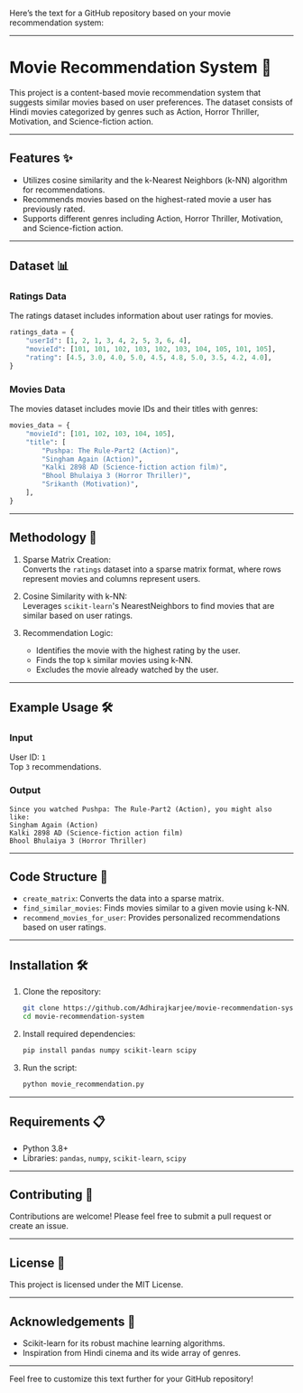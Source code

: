Here’s the text for a GitHub repository based on your movie recommendation system:

---

# Movie Recommendation System 🎥

This project is a content-based movie recommendation system that suggests similar movies based on user preferences. The dataset consists of Hindi movies categorized by genres such as Action, Horror Thriller, Motivation, and Science-fiction action.

---

## Features ✨

- Utilizes cosine similarity and the k-Nearest Neighbors (k-NN) algorithm for recommendations.  
- Recommends movies based on the highest-rated movie a user has previously rated.  
- Supports different genres including Action, Horror Thriller, Motivation, and Science-fiction action.

---

## Dataset 📊

### Ratings Data
The ratings dataset includes information about user ratings for movies.

```python
ratings_data = {
    "userId": [1, 2, 1, 3, 4, 2, 5, 3, 6, 4],
    "movieId": [101, 101, 102, 103, 102, 103, 104, 105, 101, 105],
    "rating": [4.5, 3.0, 4.0, 5.0, 4.5, 4.8, 5.0, 3.5, 4.2, 4.0],
}
```

### Movies Data
The movies dataset includes movie IDs and their titles with genres:

```python
movies_data = {
    "movieId": [101, 102, 103, 104, 105],
    "title": [
        "Pushpa: The Rule-Part2 (Action)",
        "Singham Again (Action)",
        "Kalki 2898 AD (Science-fiction action film)",
        "Bhool Bhulaiya 3 (Horror Thriller)",
        "Srikanth (Motivation)",
    ],
}
```

---

## Methodology 🧠

1. Sparse Matrix Creation:  
   Converts the `ratings` dataset into a sparse matrix format, where rows represent movies and columns represent users.

2. Cosine Similarity with k-NN:  
   Leverages `scikit-learn`'s NearestNeighbors to find movies that are similar based on user ratings.

3. Recommendation Logic:  
   - Identifies the movie with the highest rating by the user.  
   - Finds the top `k` similar movies using k-NN.  
   - Excludes the movie already watched by the user.

---

## Example Usage 🛠️

### Input
User ID: `1`  
Top `3` recommendations.

### Output
```plaintext
Since you watched Pushpa: The Rule-Part2 (Action), you might also like:
Singham Again (Action)
Kalki 2898 AD (Science-fiction action film)
Bhool Bhulaiya 3 (Horror Thriller)
```

---

## Code Structure 📁

- `create_matrix`: Converts the data into a sparse matrix.  
- `find_similar_movies`: Finds movies similar to a given movie using k-NN.  
- `recommend_movies_for_user`: Provides personalized recommendations based on user ratings.

---

## Installation 🛠️

1. Clone the repository:
   ```bash
   git clone https://github.com/Adhirajkarjee/movie-recommendation-system.git
   cd movie-recommendation-system
   ```

2. Install required dependencies:
   ```bash
   pip install pandas numpy scikit-learn scipy
   ```

3. Run the script:
   ```bash
   python movie_recommendation.py
   ```

---

## Requirements 📋

- Python 3.8+  
- Libraries: `pandas`, `numpy`, `scikit-learn`, `scipy`

---

## Contributing 🤝

Contributions are welcome! Please feel free to submit a pull request or create an issue.

---

## License 📜

This project is licensed under the MIT License.

---

## Acknowledgements 🙏

- Scikit-learn for its robust machine learning algorithms.  
- Inspiration from Hindi cinema and its wide array of genres.

---

Feel free to customize this text further for your GitHub repository!
